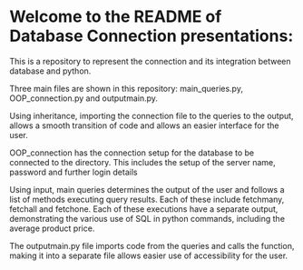 # Welcome to the README of Database Connection presentations:

This is a repository to represent the connection and its integration between database and python. 

Three main files are shown in this repository: main_queries.py, OOP_connection.py and outputmain.py.

Using inheritance, importing the connection file to the queries to the output, allows a smooth transition of code and allows an easier interface for the user.

OOP_connection has the connection setup for the database to be connected to the directory. This includes the setup of the server name, password and further login details

Using input, main queries determines the output of the user and follows a list of methods executing query results. Each of these include fetchmany, fetchall and fetchone. Each of these executions have a separate output, demonstrating the various use of SQL in python commands, including the average product price. 

The outputmain.py file imports code from the queries and calls the function, making it into a separate file allows easier use of accessibility for the user. 

